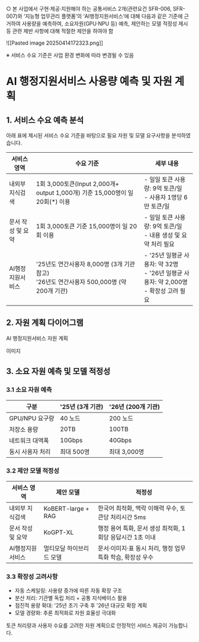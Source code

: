 ○ 본 사업에서 구현·제공·지원해야 하는 공통서비스 2개(관련요건 SFR-006, SFR-007)와 ‘지능형 업무관리 플랫폼’의 ‘AI행정지원서비스‘에 대해 다음과 같은 기준에 근거하여 사용량을 예측하여, 소요자원(GPU·NPU 등) 예측, 제안하는 모델 적정성 제시 등 관련 제반 사항에 대해 적절한 제안을 하여야 함 

![[Pasted image 20250414172323.png]]

※ 서비스 수요 기준은 사업 환경 변화에 따라 변경될 수 있음


# AI 행정지원서비스 사용량 예측 및 자원 계획

## 1. 서비스 수요 예측 분석

아래 표에 제시된 서비스 수요 기준을 바탕으로 필요 자원 및 모델 요구사항을 분석하였습니다.

| 서비스 영역     | 수요 기준                                                             | 세부 내용                                                            |
| ---------- | ----------------------------------------------------------------- | ---------------------------------------------------------------- |
| 내외부 지식검색   | 1회 3,000토큰(Input 2,000개+ output 1,000개) 기준 15,000명이 일 20회(*) 이용   | - 일일 토큰 사용량: 9억 토큰/일<br>- 사용자 1명당 6만 토큰/일                        |
| 문서 작성 및 요약 | 1회 3,000토큰 기준 15,000명이 일 20회 이용                                   | - 일일 토큰 사용량: 9억 토큰/일<br>- 내용 생성 및 요약 처리 필요                       |
| AI행정지원서비스  | '25년도 연간사용자 8,000명 (3개 기관 참고)<br>'26년도 연간사용자 500,000명 (약 200개 기관) | - '25년 일평균 사용자: 약 32명<br>- '26년 일평균 사용자: 약 2,000명<br>- 확장성 고려 필요 |

## 2. 자원 계획 다이어그램

AI 행정지원서비스 자원 계획

이미지 

## 3. 소요 자원 예측 및 모델 적정성

### 3.1 소요 자원 예측

|구분|'25년 (3개 기관)|'26년 (200개 기관)|
|---|---|---|
|GPU/NPU 요구량|40 노드|200 노드|
|저장소 용량|20TB|100TB|
|네트워크 대역폭|10Gbps|40Gbps|
|동시 사용자 처리|최대 500명|최대 3,000명|

### 3.2 제안 모델 적정성

|서비스 영역|제안 모델|적정성|
|---|---|---|
|내외부 지식검색|KoBERT-large + RAG|한국어 최적화, 맥락 이해력 우수, 토큰당 처리시간 5ms|
|문서 작성 및 요약|KoGPT-XL|행정 용어 특화, 문서 생성 최적화, 1회당 응답시간 1초 이내|
|AI행정지원서비스|멀티모달 하이브리드 모델|문서·이미지·표 동시 처리, 행정 업무 특화 학습, 확장성 우수|

### 3.3 확장성 고려사항

- 자동 스케일링: 사용량 증가에 따른 자동 확장 구조
- 분산 처리: 기관별 독립 처리 + 공통 지식베이스 활용
- 점진적 용량 확대: '25년 초기 구축 후 '26년 대규모 확장 계획
- 모델 경량화: 추론 최적화로 자원 효율성 극대화

토큰 처리량과 사용자 수요를 고려한 자원 계획으로 안정적인 서비스 제공이 가능합니다.